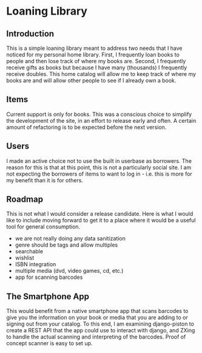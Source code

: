 # Loaning Library


## Introduction

This is a simple loaning library meant to address two needs that I have noticed
for my personal home library. First, I frequently loan books to people and then
lose track of where my books are. Second, I frequently receive gifts as books
but because I have many (thousands) I frequently receive doubles. This home
catalog will allow me to keep track of where my books are and will allow
other people to see if I already own a book.


## Items

Current support is only for books. This was a conscious choice to simplify the
development of the site, in an effort to release early and often. A certain
amount of refactoring is to be expected before the next version.


## Users

I made an active choice not to use the built in userbase as borrowers. The 
reason for this is that at this point, this is not a particularly social site.
I am not expecting the borrowers of items to want to log in - i.e. this is more
for my benefit than it is for others.


## Roadmap

This is not what I would consider a release candidate. Here is what I would
like to include moving forward to get it to a place where it would be a useful
tool for general consumption.

- we are not really doing any data sanitization
- genre should be tags and allow multiples
- searchable
- wishlist
- ISBN integration
- multiple media (dvd, video games, cd, etc.)
- app for scanning barcodes


## The Smartphone App

This would benefit from a native smartphone app that scans barcodes to give you
the information on your book or media that you are adding to or signing out 
from your catalog. To this end, I am examining django-piston to create a REST
API that the app could use to interact with django, and ZXing to handle the
actual scanning and interpreting of the barcodes. Proof of concept scanner is
easy to set up.
